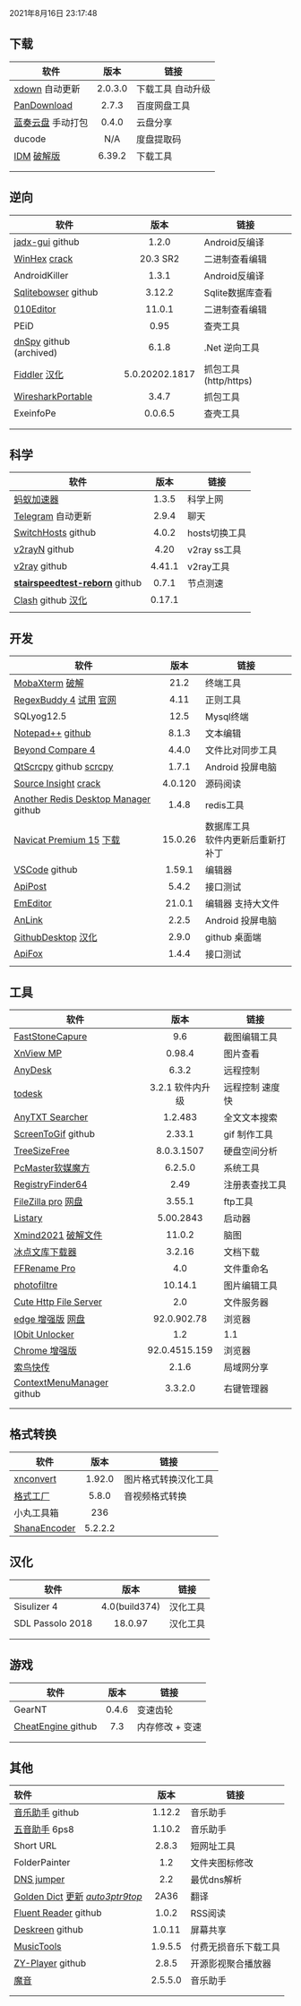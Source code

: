 2021年8月16日 23:17:48

## 下载

| 软件                                                      |  版本   | 链接               |
| --------------------------------------------------------- | :-----: | ------------------ |
| [xdown](https://xdown.org) 自动更新                       | 2.0.3.0 | 下载工具  自动升级 |
| [PanDownload](https://kurukurumi.tk/) |  2.7.3  | 百度网盘工具       |
| [蓝奏云盘](https://github.com/rachpt/lanzou-gui) 手动打包 |  0.4.0  | 云盘分享           |
| ducode                                                    |   N/A   | 度盘提取码         |
| [IDM](http://www.internetdownloadmanager.com/news.html) [破解版](https://pan.lanzoux.com/b0f1997eb#) | 6.39.2 | 下载工具           |
|  |  |                    |
|                                                           |         |                    |



## 逆向

| 软件                                                         |      版本      | 链接                 |
| ------------------------------------------------------------ | :------------: | -------------------- |
| [jadx-gui](https://github.com/skylot/jadx/releases)   github |     1.2.0      | Android反编译        |
| [WinHex](http://www.x-ways.net/winhex/) [crack](https://pan.lanzoux.com/b0f1bltdg) |      20.3 SR2      | 二进制查看编辑       |
| AndroidKiller                                                |     1.3.1      | Android反编译        |
| [Sqlitebowser](https://github.com/sqlitebrowser/sqlitebrowser/releases)  github |     3.12.2     | Sqlite数据库查看     |
| [010Editor](https://www.sweetscape.com/010editor/)           |     11.0.1     | 二进制查看编辑       |
| PEiD                                                         |      0.95      | 查壳工具             |
| [dnSpy](https://github.com/0xd4d/dnSpy)  github (archived)  |     6.1.8      | .Net 逆向工具        |
| [Fiddler](https://www.telerik.com/fiddler) [汉化](https://github.com/gabrielxvx/zh-fiddler) | 5.0.20202.1817 | 抓包工具(http/https) |
| [WiresharkPortable](https://www.wireshark.org/download.html) |     3.4.7     | 抓包工具             |
| ExeinfoPe | 0.0.6.5 | 查壳工具 |
|  |  |  |
|  |  |  |



## 科学

| 软件                                                         |  版本  | 链接          |
| ------------------------------------------------------------ | :----: | ------------- |
| [蚂蚁加速器](https://jsq2.laihuluwa.com/) | 1.3.5 | 科学上网      |
| [Telegram](https://github.com/telegramdesktop/tdesktop/releases)  自动更新 | 2.9.4 | 聊天          |
| [SwitchHosts](https://github.com/oldj/SwitchHosts)  github   | 4.0.2 | hosts切换工具 |
| [v2rayN](https://github.com/2dust/v2rayN/releases) github    |  4.20  | v2ray ss工具  |
| [v2ray](https://github.com/v2fly/v2ray-core/releases) github | 4.41.1 | v2ray工具     |
| **[stairspeedtest-reborn](https://github.com/tindy2013/stairspeedtest-reborn)** github | 0.7.1  | 节点测速      |
| [Clash](https://github.com/Fndroid/clash_for_windows_pkg/releases) github [汉化](https://github.com/BoyceLig/Clash_Chinese_Patch/releases) |  0.17.1  |               |
|  |  | |



## 开发

| 软件                                                         |  版本   | 链接                                  |
| ------------------------------------------------------------ | :-----: | ------------------------------------- |
| [MobaXterm](https://mobaxterm.mobatek.net/download-home-edition.html)   [破解](https://github.com/nszy007/MobaXterm-keygen) |  21.2   | 终端工具                              |
| [RegexBuddy 4](https://www.lanzoux.com/i3e43nc)   [试用](http://download.jgsoft.com/buddy/SetupRegexBuddyDemo.exe)  [官网](https://www.regexbuddy.com/download.html) |  4.11   | 正则工具                              |
| SQLyog12.5                                                   |  12.5   | Mysql终端                             |
| [Notepad++](https://notepad-plus-plus.org/downloads/)  [github](https://github.com/notepad-plus-plus/notepad-plus-plus) |  8.1.3  | 文本编辑                              |
| [Beyond Compare 4](http://www.scootersoftware.com)           |  4.4.0  | 文件比对同步工具                      |
| [QtScrcpy](https://github.com/barry-ran/QtScrcpy) github  [scrcpy](https://github.com/Genymobile/scrcpy) |  1.7.1  | Android 投屏电脑                      |
| [Source Insight](https://www.sourceinsight.com/trial/)    [crack](https://www.52pojie.cn/thread-1138545-1-1.html) | 4.0.120 | 源码阅读                              |
| [Another Redis Desktop Manager](https://github.com/qishibo/AnotherRedisDesktopManager/releases) github |  1.4.8  | redis工具                             |
| [Navicat Premium 15](http://www.navicat.com.cn/products/navicat-premium-release-note) [下载](http://download.navicat.com.cn/download/navicat150_premium_cs_x64.exe) | 15.0.26 | 数据库工具 <br>软件内更新后重新打补丁 |
| [VSCode](https://github.com/microsoft/vscode) github         | 1.59.1 | 编辑器                                |
| [ApiPost](https://www.apipost.cn/download.html)              |  5.4.2  | 接口测试                              |
| [EmEditor](https://support.emeditor.com/en/downloads)        |  21.0.1  | 编辑器 支持大文件                     |
| [AnLink](https://anl.ink/changelog)                          |  2.2.5  | Android 投屏电脑                      |
| [GithubDesktop](https://desktop.github.com/release-notes/)  [汉化](https://pan.lanzoux.com/b06mtfjkh) |  2.9.0  | github 桌面端                         |
| [ApiFox](https://www.apifox.cn/help/app/changelog/)          |  1.4.4  | 接口测试                              |
|                                                              |         |                                       |



## 工具

| 软件                                                         |          版本          | 链接            |
| ------------------------------------------------------------ | :--------------------: | --------------- |
| [FastStoneCapure](http://www.faststone.org/)                 |          9.6          | 截图编辑工具    |
| [XnView MP](https://www.xnview.com/en/xnviewmp/)             |         0.98.4         | 图片查看        |
| [AnyDesk](https://anydesk.com/zhs/downloads)                 |         6.3.2         | 远程控制        |
| [todesk](https://www.todesk.com/download.html)               | 3.2.1 软件内升级 | 远程控制 速度快 |
| [AnyTXT Searcher](https://anytxt.net/download/)              |        1.2.483        | 全文文本搜索    |
| [ScreenToGif](https://github.com/NickeManarin/ScreenToGif/releases) github |         2.33.1         | gif 制作工具    |
| [TreeSizeFree](https://www.jam-software.com/treesize_free)   |       8.0.3.1507       | 硬盘空间分析    |
| [PcMaster软媒魔方](https://mofang.ruanmei.com/?f=pcmaster)   |        6.2.5.0         | 系统工具        |
| [RegistryFinder64](https://registry-finder.com/)             |          2.49          | 注册表查找工具  |
| [FileZilla pro](https://www.filezilla.cn/)  [网盘](https://www.lanzouX.com/b00z9jgni) |         3.55.1         | ftp工具         |
| [Listary](https://www.listary.com/)                          |       5.00.2843        | 启动器          |
| [Xmind2021](https://www.xmind.cn/xmind2020/) [破解文件](https://pan.lanzoux.com/b0f1fqazi#) |         11.0.2         | 脑图            |
| [冰点文库下载器](http://www.bingdian001.com/?p=30)           |         3.2.16         | 文档下载        |
| [FFRename Pro](http://www.ffhome.com/works/1406.html)        |          4.0           | 文件重命名      |
| [photofiltre](http://www.photofiltre.com/)                   |        10.14.1         | 图片编辑工具    |
| [Cute Http File Server ](http://iscute.cn/chfs)             |          2.0           | 文件服务器      |
| [edge 增强版](https://shuax.com/project/edge/)  [网盘](https://assets.shuax.com/) |      92.0.902.78      | 浏览器          |
| [IObit Unlocker]( https://www.iobit.com/en/iobit-unlocker.php)|           1.2                                   |          1.1           |
| [Chrome 增强版](https://shuax.com/project/chrome/) |      92.0.4515.159      | 浏览器          |
| [索鸟快传](http://www.suoniao.com/kuaichuan)                 |         2.1.6         | 局域网分享      |
| [ContextMenuManager](https://github.com/BluePointLilac/ContextMenuManager/releases)  github |          3.3.2.0          | 右键管理器      |
|  |  |  |
|  |  |  |



## 格式转换

| 软件                                                         |  版本   | 链接                 |
| ------------------------------------------------------------ | :-----: | -------------------- |
| [xnconvert](https://www.xnview.com/en/xnconvert/#downloads)  | 1.92.0  | 图片格式转换汉化工具 |
| [格式工厂](http://www.pcfreetime.com/formatfactory/CN/index.html) |  5.8.0  | 音视频格式转换       |
| 小丸工具箱                                                   |   236   |                      |
| [ShanaEncoder](https://shana.pe.kr/)                         | 5.2.2.2 |                      |



## **汉化**

| 软件             |     版本      | 链接     |
| ---------------- | :-----------: | -------- |
| Sisulizer 4      | 4.0(build374) | 汉化工具 |
| SDL Passolo 2018 |    18.0.97    | 汉化工具 |
|                  |               |          |
|                  |               |          |



## 游戏

| 软件                                                         | 版本  | 链接            |
| ------------------------------------------------------------ | :---: | --------------- |
| GearNT                                                       | 0.4.6 | 变速齿轮        |
| [CheatEngine ](https://github.com/cheat-engine/cheat-engine/releases)  github |  7.3  | 内存修改 + 变速 |
|                                                              |       |                 |
|                                                              |       |                 |



## 其他

| 软件                                                         |  版本   | 链接                 |
| :----------------------------------------------------------- | :-----: | -------------------- |
| [音乐助手](https://github.com/lyswhut/lx-music-desktop)  github | 1.12.2  | 音乐助手             |
| [五音助手](https://www.lanzoui.com/b00o23ssb#6ps8) 6ps8      | 1.10.2  | 音乐助手             |
| Short URL                                                    |  2.8.3  | 短网址工具           |
| FolderPainter                                                |   1.2   | 文件夹图标修改       |
| [DNS jumper](https://www.sordum.org/)                        |   2.2   | 最优dns解析          |
| [Golden Dict](https://github.com/nonwill/nwDeployed)  [更新](https://autoptr.top/gdocr/GoldenDict-OCR-Changelog/)    [*auto3ptr9top*](http://files.autoptr.top/d/31968491-43314173-bda923) |  2A36   | 翻译                 |
| [Fluent Reader](https://github.com/yang991178/fluent-reader/releases/) github |  1.0.2  | RSS阅读              |
| [Deskreen](https://github.com/pavlobu/deskreen/releases/) github | 1.0.11  | 屏幕共享             |
| [MusicTools](https://pan.lanzoux.com/b0104asfe)              | 1.9.5.5 | 付费无损音乐下载工具 |
| [ZY-Player](https://github.com/cuiocean/ZY-Player/releases/) github |  2.8.5  | 开源影视聚合播放器   |
| [魔音](http://www.huanghunxiao.com/)                         | 2.5.5.0 | 音乐助手             |
|                                                              |         |                      |
|                                                              |         |                      |







